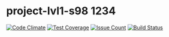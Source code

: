 # project-lvl1-s98 1234
[![Code Climate](https://codeclimate.com/github/rbt200/project-lvl1-s98/badges/gpa.svg)](https://codeclimate.com/github/rbt200/project-lvl1-s98)
[![Test Coverage](https://codeclimate.com/github/rbt200/project-lvl1-s98/badges/coverage.svg)](https://codeclimate.com/github/rbt200/project-lvl1-s98/coverage)
[![Issue Count](https://codeclimate.com/github/rbt200/project-lvl1-s98/badges/issue_count.svg)](https://codeclimate.com/github/rbt200/project-lvl1-s98)
[![Build Status](https://travis-ci.org/rbt200/project-lvl1-s98.svg?branch=master)](https://travis-ci.org/rbt200/project-lvl1-s98)
